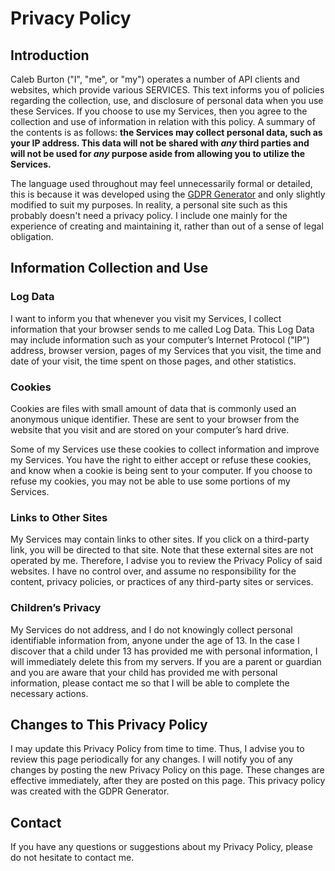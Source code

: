 # Privacy Policy

## Introduction

Caleb Burton ("I", "me", or "my") operates a number of API clients and websites, which provide various SERVICES. This text informs you of policies regarding the collection, use, and disclosure of personal data when you use these Services. If you choose to use my Services, then you agree to the collection and use of information in relation with this policy. A summary of the contents is as follows: __the Services may collect personal data, such as your IP address. This data will not be shared with _any_ third parties and will not be used for _any_ purpose aside from allowing you to utilize the Services.__

The language used throughout may feel unnecessarily formal or detailed, this is because it was developed using the [GDPR Generator](https://privacypolicytemplate.net/) and only slightly modified to suit my purposes. In reality, a personal site such as this probably doesn't need a privacy policy. I include one mainly for the experience of creating and maintaining it, rather than out of a sense of legal obligation.

## Information Collection and Use

### Log Data

I want to inform you that whenever you visit my Services, I collect information that your browser sends to me called Log Data. This Log Data may include information such as your computer’s Internet Protocol ("IP") address, browser version, pages of my Services that you visit, the time and date of your visit, the time spent on those pages, and other statistics.

### Cookies

Cookies are files with small amount of data that is commonly used an anonymous unique identifier. These are sent to your browser from the website that you visit and are stored on your computer’s hard drive.

Some of my Services use these cookies to collect information and improve my Services. You have the right to either accept or refuse these cookies, and know when a cookie is being sent to your computer. If you choose to refuse my cookies, you may not be able to use some portions of my Services.

### Links to Other Sites

My Services may contain links to other sites. If you click on a third-party link, you will be directed to that site. Note that these external sites are not operated by me. Therefore, I advise you to review the Privacy Policy of said websites. I have no control over, and assume no responsibility for the content, privacy policies, or practices of any third-party sites or services.

### Children’s Privacy

My Services do not address, and I do not knowingly collect personal identifiable information from, anyone under the age of 13. In the case I discover that a child under 13 has provided me with personal information, I will immediately delete this from my servers. If you are a parent or guardian and you are aware that your child has provided me with personal information, please contact me so that I will be able to complete the necessary actions.

## Changes to This Privacy Policy

I may update this Privacy Policy from time to time. Thus, I advise you to review this page periodically for any changes. I will notify you of any changes by posting the new Privacy Policy on this page. These changes are effective immediately, after they are posted on this page. This privacy policy was created with the GDPR Generator.

## Contact

If you have any questions or suggestions about my Privacy Policy, please do not hesitate to contact me.
